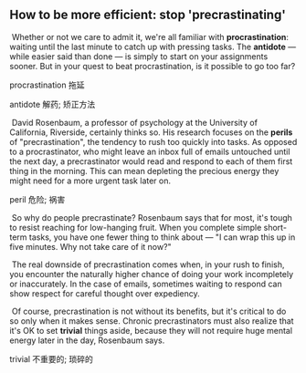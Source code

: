 ## How to be more efficient: stop 'precrastinating'

​		Whether or not we care to admit it, we're all familiar with **procrastination**: waiting until the last minute to catch up with pressing tasks. The **antidote** — while easier said than done — is simply to start on your assignments sooner. But in your quest to beat procrastination, is it possible to go too far?

procrastination  拖延

antidote  解药; 矫正方法

​		David Rosenbaum, a professor of psychology at the University of California, Riverside, certainly thinks so. His research focuses on the **perils** of "precrastination", the tendency to rush too quickly into tasks.
As opposed to a procrastinator, who might leave an inbox full of emails untouched until the next day, a precrastinator would read and respond to each of them first thing in the morning. This can mean depleting the precious energy they might need for a more urgent task later on.

peril  危险; 祸害

​		So why do people precrastinate? Rosenbaum says that for most, it's tough to resist reaching for low-hanging fruit. When you complete simple short-term tasks, you have one fewer thing to think about — "I can wrap this up in five minutes. Why not take care of it now?"

​		The real downside of precrastination comes when, in your rush to finish, you encounter the naturally higher chance of doing your work incompletely or inaccurately. In the case of emails, sometimes waiting to respond can show respect for careful thought over expediency.

​		Of course, precrastination is not without its benefits, but it's critical to do so only when it makes sense. Chronic precrastinators must also realize that it's OK to set **trivial** things aside, because they will not require huge mental energy later in the day, Rosenbaum says.

trivial  不重要的; 琐碎的